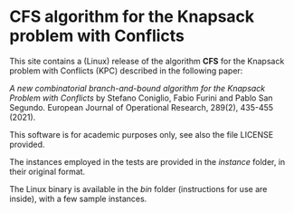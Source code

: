 # CFS algorithm for the Knapsack problem with Conflicts
This site contains a (Linux) release of the algorithm **CFS** for the Knapsack problem with Conflicts (KPC) described in the following paper:

*A new combinatorial branch-and-bound algorithm for the Knapsack Problem with Conflicts* by Stefano Coniglio,  Fabio Furini and Pablo San Segundo. European Journal of Operational Research, 289(2), 435-455 (2021).


This software is for academic purposes only, see also the file LICENSE provided. 

The instances employed in the tests are provided in the *instance* folder, in their original format.

The Linux binary is available in the *bin* folder (instructions for use are inside), with a few sample instances.
